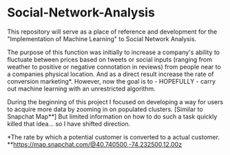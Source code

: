 # Social-Network-Analysis

This repository will serve as a place of reference and development for the "Implementation of Machine Learning" to Social Network Analysis.

The purpose of this function was initially to increase a company's ability to fluctuate between prices based on tweets or social inputs (ranging from weather to positive or negative connotation in reviews) from people near to a companies physical location. And as a direct result increase the rate of conversion marketing*. However, now the goal is to - HOPEFULLY - carry out machine learning with an unrestricted algorithm.



During the beginning of this project I focused on developing a way for users to acquire more data by zooming in on populated clusters. [Similar to Snapchat Map**] But limited information on how to do such a task quickly killed that idea... so I have shifted direction. 

*The rate by which a potential customer is converted to a actual customer.
**https://map.snapchat.com/@40.740500,-74.232500,12.00z 
